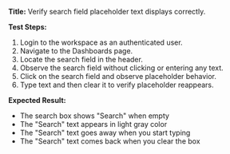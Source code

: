 **Title:** Verify search field placeholder text displays correctly.

**Test Steps:**
1. Login to the workspace as an authenticated user.
2. Navigate to the Dashboards page.
3. Locate the search field in the header.
4. Observe the search field without clicking or entering any text.
5. Click on the search field and observe placeholder behavior.
6. Type text and then clear it to verify placeholder reappears.

**Expected Result:**
- The search box shows "Search" when empty
- The "Search" text appears in light gray color
- The "Search" text goes away when you start typing
- The "Search" text comes back when you clear the box